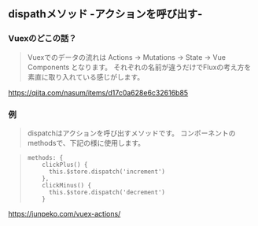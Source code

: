 ##  dispathメソッド -アクションを呼び出す-

### Vuexのどこの話？
> Vuexでのデータの流れは Actions → Mutations → State → Vue Components となります。
> それぞれの名前が違うだけでFluxの考え方を素直に取り入れている感じがします。

https://qiita.com/nasum/items/d17c0a628e6c32616b85

### 例

> dispatchはアクションを呼び出すメソッドです。
> コンポーネントのmethodsで、下記の様に使用します。

> ```Vue
> methods: {
>     clickPlus() {
>       this.$store.dispatch('increment')
>     },
>     clickMinus() {
>       this.$store.dispatch('decrement')
>     }
> ```

https://junpeko.com/vuex-actions/
